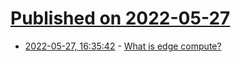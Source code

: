 # [Published on 2022-05-27](index.md)

* [2022-05-27, 16:35:42](https://news.ycombinator.com/item?id=31531539) - [What is edge compute?](https://austingil.com/edge-compute-knitted-dog-hats/)
